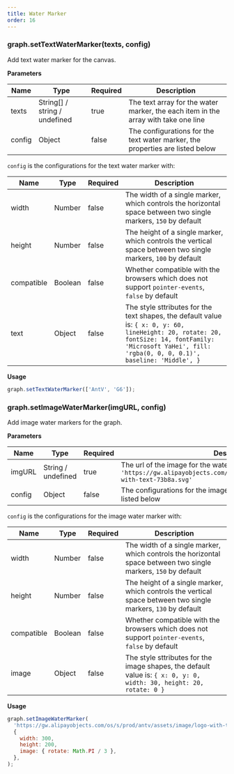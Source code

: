 ```yaml
---
title: Water Marker
order: 16
---
```


### graph.setTextWaterMarker(texts, config)

Add text water marker for the canvas.

**Parameters**

| Name | Type | Required | Description |
| --- | --- | --- | --- |
| texts | String[] / string / undefined | true | The text array for the water marker, the each item in the array with take one line |
| config | Object | false | The configurations for the text water marker, the properties are listed below |

`config` is the configurations for the text water marker with:

| Name | Type | Required | Description |
| --- | --- | --- | --- |
| width | Number | false | The width of a single marker, which controls the horizontal space between two single markers, `150` by default |
| height | Number | false | The height of a single marker, which controls the vertical space between two single markers, `100` by default |
| compatible | Boolean | false | Whether compatible with the browsers which does not support `pointer-events`, `false` by default |
| text | Object | false | The style sttributes for the text shapes, the default value is: `{ x: 0, y: 60, lineHeight: 20, rotate: 20, fontSize: 14, fontFamily: 'Microsoft YaHei', fill: 'rgba(0, 0, 0, 0.1)', baseline: 'Middle', }` |

**Usage**

```javascript
graph.setTextWaterMarker(['AntV', 'G6']);
```

### graph.setImageWaterMarker(imgURL, config)

Add image water markers for the graph.

**Parameters**

| Name | Type | Required | Description |
| --- | --- | --- | --- |
| imgURL | String / undefined | true | The url of the image for the water marker, the default value is `'https://gw.alipayobjects.com/os/s/prod/antv/assets/image/logo-with-text-73b8a.svg'` |
| config | Object | false | The configurations for the image watermarker, the properties are listed below |

`config` is the configurations for the image water marker with:

| Name | Type | Required | Description |
| --- | --- | --- | --- |
| width | Number | false | The width of a single marker, which controls the horizontal space between two single markers, `150` by default |
| height | Number | false | The height of a single marker, which controls the vertical space between two single markers, `130` by default |
| compatible | Boolean | false | Whether compatible with the browsers which does not support `pointer-events`, `false` by default |
| image | Object | false | The style sttributes for the image shapes, the default value is: `{ x: 0, y: 0, width: 30, height: 20, rotate: 0 }` |

**Usage**

```javascript
graph.setImageWaterMarker(
  'https://gw.alipayobjects.com/os/s/prod/antv/assets/image/logo-with-text-73b8a.svg',
  {
    width: 300,
    height: 200,
    image: { rotate: Math.PI / 3 },
  },
);
```
